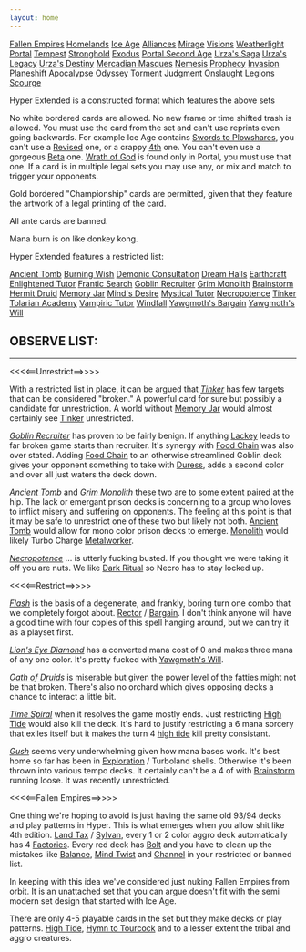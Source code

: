 ```yaml
---
layout: home
---
```


<div id="set-list">
    <a href="https://scryfall.com/sets/fem"><i class="ss ss-4x ss-fw ss-fem"></i>Fallen Empires</a>
    <a href="https://scryfall.com/sets/hml"><i class="ss ss-4x ss-fw ss-hml"></i>Homelands</a>
    <a href="https://scryfall.com/sets/ice"><i class="ss ss-4x ss-fw ss-ice"></i>Ice Age</a>
    <a href="https://scryfall.com/sets/all"><i class="ss ss-4x ss-fw ss-all"></i>Alliances</a>
    <a href="https://scryfall.com/sets/mir"><i class="ss ss-4x ss-fw ss-mir"></i>Mirage</a>
    <a href="https://scryfall.com/sets/vis"><i class="ss ss-4x ss-fw ss-vis"></i>Visions</a>
    <a href="https://scryfall.com/sets/wth"><i class="ss ss-4x ss-fw ss-wth"></i>Weatherlight</a>
    <a href="https://scryfall.com/sets/por"><i class="ss ss-4x ss-fw ss-por"></i>Portal</a>
    <a href="https://scryfall.com/sets/tmp"><i class="ss ss-4x ss-fw ss-tmp"></i>Tempest</a>
    <a href="https://scryfall.com/sets/sth"><i class="ss ss-4x ss-fw ss-sth"></i>Stronghold</a>
    <a href="https://scryfall.com/sets/exo"><i class="ss ss-4x ss-fw ss-exo"></i>Exodus</a>
    <a href="https://scryfall.com/sets/p02"><i class="ss ss-4x ss-fw ss-p02"></i>Portal Second Age</a>
    <a href="https://scryfall.com/sets/usg"><i class="ss ss-4x ss-fw ss-usg"></i>Urza's Saga</a>
    <a href="https://scryfall.com/sets/ulg"><i class="ss ss-4x ss-fw ss-ulg"></i>Urza's Legacy</a>
    <a href="https://scryfall.com/sets/uds"><i class="ss ss-4x ss-fw ss-uds"></i>Urza's Destiny</a>
    <a href="https://scryfall.com/sets/mmq"><i class="ss ss-4x ss-fw ss-mmq"></i>Mercadian Masques</a>
    <a href="https://scryfall.com/sets/nem"><i class="ss ss-4x ss-fw ss-nem"></i>Nemesis</a>
    <a href="https://scryfall.com/sets/pcy"><i class="ss ss-4x ss-fw ss-pcy"></i>Prophecy</a>
    <a href="https://scryfall.com/sets/inv"><i class="ss ss-4x ss-fw ss-inv"></i>Invasion</a>
    <a href="https://scryfall.com/sets/pls"><i class="ss ss-4x ss-fw ss-pls"></i>Planeshift</a>
    <a href="https://scryfall.com/sets/apc"><i class="ss ss-4x ss-fw ss-apc"></i>Apocalypse</a>
    <a href="https://scryfall.com/sets/ody"><i class="ss ss-4x ss-fw ss-ody"></i>Odyssey</a>
    <a href="https://scryfall.com/sets/tor"><i class="ss ss-4x ss-fw ss-tor"></i>Torment</a>
    <a href="https://scryfall.com/sets/jud"><i class="ss ss-4x ss-fw ss-jud"></i>Judgment</a>
    <a href="https://scryfall.com/sets/ons"><i class="ss ss-4x ss-fw ss-ons"></i>Onslaught</a>
    <a href="https://scryfall.com/sets/lgn"><i class="ss ss-4x ss-fw ss-lgn"></i>Legions</a>
    <a href="https://scryfall.com/sets/scg"><i class="ss ss-4x ss-fw ss-scg"></i>Scourge</a>
</div>

Hyper Extended is a constructed format which features the above sets

No white bordered cards are allowed. No new frame or time shifted trash is allowed. You must use the card from the set and can't use reprints even going backwards. For example Ice Age contains <a href="https://scryfall.com/card/ice/54/swords-to-plowshares">Swords to Plowshares</a>, you can't use a <a href="https://scryfall.com/card/3ed/41/swords-to-plowshares">Revised</a> one, or a crappy <a href="https://scryfall.com/card/4ed/52/swords-to-plowshares">4th</a> one. You can't even use a gorgeous <a href="https://scryfall.com/card/leb/41/swords-to-plowshares">Beta</a> one. <a href="https://scryfall.com/card/por/39/wrath-of-god">Wrath of God</a> is found only in Portal, you must use that one. If a card is in multiple legal sets you may use any, or mix and match to trigger your opponents.

Gold bordered "Championship" cards are permitted, given that they feature the artwork of a legal printing of the card.

All ante cards are banned.

Mana burn is on like donkey kong.

Hyper Extended features a restricted list:

<div id="restricted-list">
    <a href="https://scryfall.com/card/tmp/315/ancient-tomb">Ancient Tomb</a>
    <a href="https://scryfall.com/card/jud/83/burning-wish">Burning Wish</a>
    <a href="https://scryfall.com/card/ice/121/demonic-consultation">Demonic Consultation</a>
    <a href="https://scryfall.com/card/sth/28/dream-halls">Dream Halls</a>
    <a href="https://scryfall.com/card/tmp/222/earthcraft">Earthcraft</a>
    <a href="https://scryfall.com/card/mir/14/enlightened-tutor">Enlightened Tutor</a>
    <a href="https://scryfall.com/card/ulg/32/frantic-search">Frantic Search</a>
    <a href="https://scryfall.com/card/vis/80/goblin-recruiter">Goblin Recruiter</a>
    <a href="https://scryfall.com/card/ulg/126/grim-monolith">Grim Monolith</a>
    <a href="https://scryfall.com/card/mmq/61/brainstorm">Brainstorm</a>
    <a href="https://scryfall.com/card/sth/108/hermit-druid">Hermit Druid</a>
    <a href="https://scryfall.com/card/ulg/129/memory-jar">Memory Jar</a>
    <a href="https://scryfall.com/card/scg/41/minds-desire">Mind's Desire</a>
    <a href="https://scryfall.com/card/mir/80/mystical-tutor">Mystical Tutor</a>
    <a href="https://scryfall.com/card/ice/154/necropotence">Necropotence</a>
    <a href="https://scryfall.com/card/ulg/45/tinker">Tinker</a>
    <a href="https://scryfall.com/card/usg/330/tolarian-academy">Tolarian Academy</a>
    <a href="https://scryfall.com/card/vis/72/vampiric-tutor">Vampiric Tutor</a>
    <a href="https://scryfall.com/card/usg/111/windfall">Windfall</a>
    <a href="https://scryfall.com/card/uds/75/yawgmoths-bargain">Yawgmoth's Bargain</a>
    <a href="https://scryfall.com/card/usg/171/yawgmoths-will">Yawgmoth's Will</a>
</div>

<h2>OBSERVE LIST:</h2>
<hr/>

<<<<==Unrestrict==>>>>

With a restricted list in place, it can be argued that *<a href="https://scryfall.com/card/ulg/45/tinker">Tinker</a>* has few targets that can be considered "broken." A powerful card for sure but possibly a candidate for unrestriction. A world without <a href="https://scryfall.com/card/ulg/129/memory-jar">Memory Jar</a> would almost certainly see <a href="https://scryfall.com/card/ulg/45/tinker">Tinker</a> unrestricted.

*<a href="https://scryfall.com/card/vis/80/goblin-recruiter">Goblin Recruiter</a>* has proven to be fairly benign. If anything <a href="https://scryfall.com/card/usg/190/goblin-lackey">Lackey</a> leads to far broken game starts than recruiter. It's synergy with <a href="https://scryfall.com/card/mmq/246/food-chain">Food Chain</a> was also over stated. Adding <a href="https://scryfall.com/card/mmq/246/food-chain">Food Chain</a> to an otherwise streamlined Goblin deck gives your opponent something to take with <a href="https://scryfall.com/card/usg/132/duress">Duress</a>, adds a second color and over all just waters the deck down.

*<a href="https://scryfall.com/card/tmp/315/ancient-tomb">Ancient Tomb</a>* and *<a href="https://scryfall.com/card/ulg/126/grim-monolith">Grim Monolith</a>* these two are to some extent paired at the hip. The lack or emergant prison decks is concerning to a group who loves to inflict misery and suffering on opponents. The feeling at this point is that it may be safe to unrestrict one of these two but likely not both. <a href="https://scryfall.com/card/tmp/315/ancient-tomb">Ancient Tomb</a> would allow for mono color prison decks to emerge. <a href="https://scryfall.com/card/ulg/126/grim-monolith">Monolith</a> would likely Turbo Charge <a href="https://scryfall.com/card/uds/135/metalworker">Metalworker</a>.

*<a href="https://scryfall.com/card/ice/154/necropotence">Necropotence</a>* ... is utterly fucking busted. If you thought we were taking it off you are nuts. We like <a href="https://scryfall.com/card/mir/116/dark-ritual">Dark Ritual</a> so Necro has to stay locked up.

<<<<==Restrict==>>>>

*<a href="https://scryfall.com/card/mir/66/flash">Flash</a>* is the basis of a degenerate, and frankly, boring turn one combo that we completely forgot about. <a href="https://scryfall.com/card/uds/1/academy-rector">Rector</a> / <a href="https://scryfall.com/card/uds/75/yawgmoths-bargain">Bargain</a>. I don't think anyone will have a good time with four copies of this spell hanging around, but we can try it as a playset first.

*<a href="https://scryfall.com/card/mir/307/lions-eye-diamond">Lion's Eye Diamond</a>* has a converted mana cost of 0 and makes three mana of any one color. It's pretty fucked with <a href="https://scryfall.com/card/usg/171/yawgmoths-will">Yawgmoth's Will</a>.

*<a href="https://scryfall.com/card/exo/115/oath-of-druids">Oath of Druids</a>* is miserable but given the power level of the fatties might not be that broken. There's also no orchard which gives opposing decks a chance to interact a little bit.

*<a href="https://scryfall.com/card/usg/103/time-spiral">Time Spiral</a>* when it resolves the game mostly ends. Just restricting <a href="https://scryfall.com/card/fem/18b/high-tide">High Tide</a> would also kill the deck. It's hard to justify restricting a 6 mana sorcery that exiles itself but it makes the turn 4 <a href="https://scryfall.com/card/fem/18b/high-tide">high tide</a> kill pretty consistant.

*<a href="https://scryfall.com/card/mmq/82/gush">Gush</a>* seems very underwhelming given how mana bases work. It's best home so far has been in <a href="https://scryfall.com/card/usg/250/exploration">Exploration</a> / Turboland shells. Otherwise it's been thrown into various tempo decks. It certainly can't be a 4 of with <a href="https://scryfall.com/card/mmq/61/brainstorm">Brainstorm</a> running loose. It was recently unrestricted.

<<<<==Fallen Empires==>>>>

One thing we're hoping to avoid is just having the same old 93/94 decks and play patterns in Hyper. This is what emerges when you allow shit like 4th edition. <a href="https://scryfall.com/card/4ed/34/land-tax">Land Tax</a> / <a href="https://scryfall.com/card/4ed/273/sylvan-library">Sylvan</a>, every 1 or 2 color aggro deck automatically has 4 <a href="https://scryfall.com/card/4ed/361/mishras-factory">Factories</a>. Every red deck has <a href="https://scryfall.com/card/4ed/208/lightning-bolt">Bolt</a> and you have to clean up the mistakes like <a href="https://scryfall.com/card/4ed/6/balance">Balance</a>, <a href="https://scryfall.com/card/4ed/147/mind-twist">Mind Twist</a> and <a href="https://scryfall.com/card/4ed/236/channel">Channel</a> in your restricted or banned list.

In keeping with this idea we've considered just nuking Fallen Empires from orbit. It is an unattached set that you can argue doesn't fit with the semi modern set design that started with Ice Age.

There are only 4-5 playable cards in the set but they make decks or play patterns. <a href="https://scryfall.com/card/fem/18b/high-tide">High Tide</a>, <a href="https://scryfall.com/card/fem/38c/hymn-to-tourach">Hymn to Tourcock</a> and to a lesser extent the tribal and aggro creatures.
